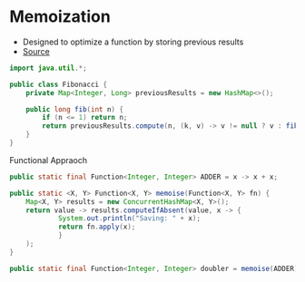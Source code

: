 # Memoization

- Designed to optimize a function by storing previous results
- [Source](http://rdafbn.blogspot.com/2015/06/memoize-functions-in-java-8.html)

```java
import java.util.*;

public class Fibonacci {
    private Map<Integer, Long> previousResults = new HashMap<>();

    public long fib(int n) {
        if (n <= 1) return n;
        return previousResults.compute(n, (k, v) -> v != null ? v : fib(n - 2) + fib(n - 1))
    }
}
```

Functional Appraoch

```java
public static final Function<Integer, Integer> ADDER = x -> x + x;

public static <X, Y> Function<X, Y> memoise(Function<X, Y> fn) {
    Map<X, Y> results = new ConcurrentHashMap<X, Y>();
    return value -> results.computeIfAbsent(value, x -> {
            System.out.println("Saving: " + x);
            return fn.apply(x);
            }
    );
}

public static final Function<Integer, Integer> doubler = memoise(ADDER);
```
